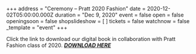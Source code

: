 +++
address = "Ceremony – Pratt 2020 Fashion"
date = 2020-12-02T05:00:00.000Z
duration = "Dec 9, 2020"
event = false
open = false
openingsoon = false
shopslideshow = [ ]
tickets = false
watchnow = false
_template = "event"
+++

Click the link to download our digital book in collaboration with Pratt Fashion class of 2020. [**_DOWNLOAD HERE_**](https://cafeforgot.com/uploads/ceremony-web.pdf "ceremony")
